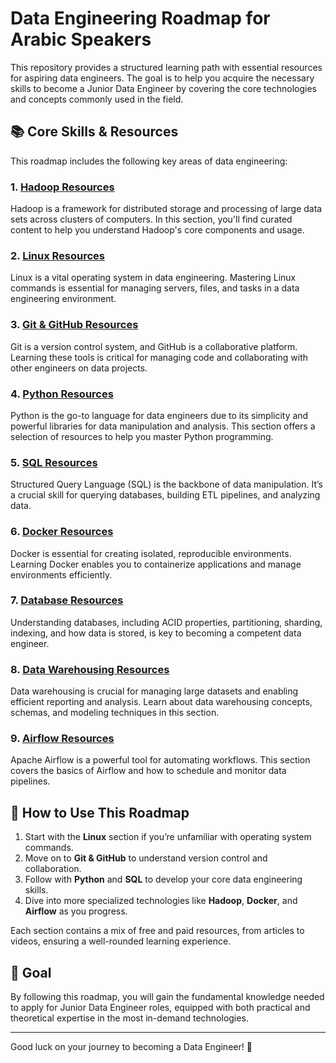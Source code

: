# Data Engineering Roadmap for Arabic Speakers

This repository provides a structured learning path with essential resources for aspiring data engineers. The goal is to help you acquire the necessary skills to become a Junior Data Engineer by covering the core technologies and concepts commonly used in the field.

## 📚 Core Skills & Resources

This roadmap includes the following key areas of data engineering:

### 1. [Hadoop Resources](hadoop/hadoop-resources.md)
Hadoop is a framework for distributed storage and processing of large data sets across clusters of computers. In this section, you'll find curated content to help you understand Hadoop's core components and usage.

### 2. [Linux Resources](linux/linux-resources.md)
Linux is a vital operating system in data engineering. Mastering Linux commands is essential for managing servers, files, and tasks in a data engineering environment.

### 3. [Git & GitHub Resources](git-github/git-github-resources.md)
Git is a version control system, and GitHub is a collaborative platform. Learning these tools is critical for managing code and collaborating with other engineers on data projects.

### 4. [Python Resources](python/python-resources.md)
Python is the go-to language for data engineers due to its simplicity and powerful libraries for data manipulation and analysis. This section offers a selection of resources to help you master Python programming.

### 5. [SQL Resources](sql/sql-resources.md)
Structured Query Language (SQL) is the backbone of data manipulation. It’s a crucial skill for querying databases, building ETL pipelines, and analyzing data.

### 6. [Docker Resources](docker/docker-resources.md)
Docker is essential for creating isolated, reproducible environments. Learning Docker enables you to containerize applications and manage environments efficiently.

### 7. [Database Resources](database/database-resources.md)
Understanding databases, including ACID properties, partitioning, sharding, indexing, and how data is stored, is key to becoming a competent data engineer.

### 8. [Data Warehousing Resources](dwh/dwh-resources.md)
Data warehousing is crucial for managing large datasets and enabling efficient reporting and analysis. Learn about data warehousing concepts, schemas, and modeling techniques in this section.

### 9. [Airflow Resources](airflow/airflow-resources.md)
Apache Airflow is a powerful tool for automating workflows. This section covers the basics of Airflow and how to schedule and monitor data pipelines.

## 🔗 How to Use This Roadmap

1. Start with the **Linux** section if you’re unfamiliar with operating system commands.
2. Move on to **Git & GitHub** to understand version control and collaboration.
3. Follow with **Python** and **SQL** to develop your core data engineering skills.
4. Dive into more specialized technologies like **Hadoop**, **Docker**, and **Airflow** as you progress.

Each section contains a mix of free and paid resources, from articles to videos, ensuring a well-rounded learning experience.

## 🎯 Goal

By following this roadmap, you will gain the fundamental knowledge needed to apply for Junior Data Engineer roles, equipped with both practical and theoretical expertise in the most in-demand technologies.

---

Good luck on your journey to becoming a Data Engineer! 🚀

